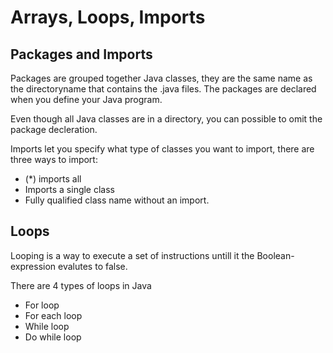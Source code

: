 # Arrays, Loops, Imports
 
## Packages and Imports

Packages are grouped together Java classes, they are the same name as the directoryname that contains the .java files. The packages are declared when you define your Java program.

Even though all Java classes are in a directory, you can possible to omit the package decleration.

Imports let you specify what type of classes you want to import, there are three ways to import:
- (*) imports all
- Imports a single class
- Fully qualified class name without an import.

## Loops

Looping is a way to execute a set of instructions untill it the Boolean-expression evalutes to false.

There are 4 types of loops in Java
- For loop
- For each loop
- While loop
- Do while loop